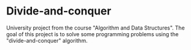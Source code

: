 # Divide-and-conquer
University project from the course "Algorithm and Data Structures". The goal of this project is to solve some programming problems using the "divide-and-conquer" algorithm.
